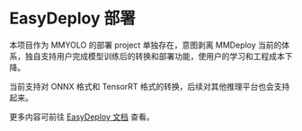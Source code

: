 # EasyDeploy 部署

本项目作为 MMYOLO 的部署 project 单独存在，意图剥离 MMDeploy 当前的体系，独自支持用户完成模型训练后的转换和部署功能，使用户的学习和工程成本下降。

当前支持对 ONNX 格式和 TensorRT 格式的转换，后续对其他推理平台也会支持起来。

更多内容可前往 [EasyDeploy 文档](../../../../projects/easydeploy/README_zh-CN.md) 查看。

